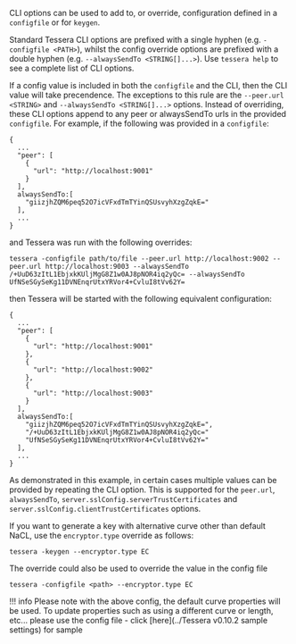 CLI options can be used to add to, or override, configuration defined in a `configfile` or for `keygen`.  

Standard Tessera CLI options are prefixed with a single hyphen (e.g. `-configfile <PATH>`), whilst the config override options are prefixed with a double hyphen (e.g. `--alwaysSendTo <STRING[]...>`).  Use `tessera help` to see a complete list of CLI options.  

If a config value is included in both the `configfile` and the CLI, then the CLI value will take precendence. The exceptions to this rule are the `--peer.url <STRING>` and `--alwaysSendTo <STRING[]...>` options.  Instead of overriding, these CLI options append to any peer or alwaysSendTo urls in the provided `configfile`.  For example, if the following was provided in a `configfile`:
```
{
  ...
  "peer": [
    {
      "url": "http://localhost:9001"
    }
  ],
  alwaysSendTo:[
    "giizjhZQM6peq52O7icVFxdTmTYinQSUsvyhXzgZqkE="
  ],
  ...
}
```
and Tessera was run with the following overrides:
```
tessera -configfile path/to/file --peer.url http://localhost:9002 --peer.url http://localhost:9003 --alwaysSendTo /+UuD63zItL1EbjxkKUljMgG8Z1w0AJ8pNOR4iq2yQc= --alwaysSendTo UfNSeSGySeKg11DVNEnqrUtxYRVor4+CvluI8tVv62Y=
```
then Tessera will be started with the following equivalent configuration:
```
{
  ...
  "peer": [
    {
      "url": "http://localhost:9001"
    },
    {
      "url": "http://localhost:9002"
    },
    {
      "url": "http://localhost:9003"
    }
  ],
  alwaysSendTo:[
    "giizjhZQM6peq52O7icVFxdTmTYinQSUsvyhXzgZqkE=",
    "/+UuD63zItL1EbjxkKUljMgG8Z1w0AJ8pNOR4iq2yQc="
    "UfNSeSGySeKg11DVNEnqrUtxYRVor4+CvluI8tVv62Y="
  ],
  ...
}
```
As demonstrated in this example, in certain cases multiple values can be provided by repeating the CLI option.  This is supported for the `peer.url`, `alwaysSendTo`, `server.sslConfig.serverTrustCertificates` and `server.sslConfig.clientTrustCertificates` options.  

If you want to generate a key with alternative curve other than default NaCL, use the `encryptor.type` override as follows:

```
tessera -keygen --encryptor.type EC
```
The override could also be used to override the value in the config file
```
tessera -configfile <path> --encryptor.type EC
```

!!! info
    Please note with the above config, the default curve properties will be used. To update properties such as using a different curve or length, etc... please use the config file - click [here](../Tessera v0.10.2 sample settings) for sample
